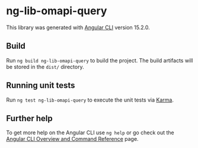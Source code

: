 # ng-lib-omapi-query

This library was generated with [Angular CLI](https://github.com/angular/angular-cli) version 15.2.0.

## Build

Run `ng build ng-lib-omapi-query` to build the project. The build artifacts will be stored in the `dist/` directory.

## Running unit tests

Run `ng test ng-lib-omapi-query` to execute the unit tests via [Karma](https://karma-runner.github.io).

## Further help

To get more help on the Angular CLI use `ng help` or go check out the [Angular CLI Overview and Command Reference](https://angular.io/cli) page.
